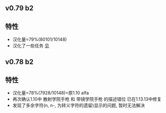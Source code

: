 ## v0.79 b2

特性
-
* 汉化量=79%(80101/10148)
* 汉化了一些任务 [见](https://github.com/mkitto/fsll/tree/development/resources/sc)

## v0.78 b2

特性
-
* 汉化量=78%(7928/10148)=原1.10 alfa
* 再次确认1.10中 散射学院手枪 和 带镜学院手枪 的描述错位 已在1.13.13中修复
* 发现了多余字符(n, n-, 为转义字符的遗留)显示的问题, 暂时无法解决

